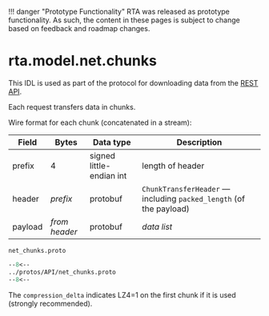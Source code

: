 
!!! danger "Prototype Functionality"
    RTA was released as prototype functionality. As such, the content in these pages is subject to change based on feedback and roadmap changes.
# rta.model.net.chunks

This IDL is used as part of the protocol for downloading data from the [REST API](../../api/index.md#tag/Data-API).

Each request transfers data in chunks.

Wire format for each chunk (concatenated in a stream):

| Field   | Bytes         | Data type                | Description                                                              |
|---------|---------------|--------------------------|--------------------------------------------------------------------------|
| prefix  | 4             | signed little-endian int | length of header                                                         |
| header  | _prefix_      | protobuf                 | `ChunkTransferHeader` &mdash; including `packed_length` (of the payload) |
| payload | _from header_ | protobuf                 | _data list_                                                              |

`net_chunks.proto`
``` protobuf
--8<--
../protos/API/net_chunks.proto
--8<--
```

The `compression_delta` indicates LZ4=1 on the first chunk if it is used (strongly recommended).
